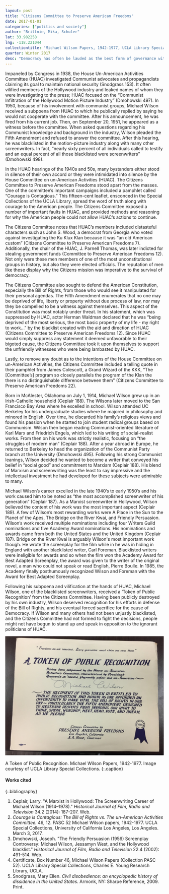 ```yaml
---
layout: post
title: "Citizens Committee to Preserve American Freedoms"
date: 2017-01-01
categories: ["politics and society"]
author: "Brittnie, Mika, Schuler"
lat: 33.982258
lng: -118.221044
collectiontitle: "Michael Wilson Papers, 1942-1977, UCLA Library Special Collections"
quarter: Winter 2017
desc: "Democracy has often be lauded as the best form of governance with supposedly an equal voice for the entirety of the population.  In practice though, any form of government is more difficult than it appears. Democracy only survives so long as there are people willing to stand up for their rights, and more importantly: the rights of others.  When bystanders remain silent, society takes another step backward."
---
```

Impaneled by Congress in 1938, the House Un-American Activities Committee (HUAC) investigated Communist advocates and propagandists claiming its goal to maintain national security (Snodgrass 153). It often vilified members of the Hollywood industry and leaked names of whom they were investigating to the press; HUAC focused on the “Communist Infiltration of the Hollywood Motion Picture Industry” (Dmohowski 497). In 1950, because of his involvement with communist groups, Michael Wilson received a subpoena from HUAC to which he publically replied by saying he would not cooperate with the committee. After his announcement, he was fired from his current job. Then, on September 20, 1951, he appeared as a witness before the committee. When asked questions regarding his Communist knowledge and background in the industry, Wilson pleaded the Fifth Amendment and refused to answer the committee. After this hearing, he was blacklisted in the motion-picture industry along with many other screenwriters. In fact, “nearly sixty percent of all individuals called to testify and an equal percent of all those blacklisted were screenwriters” (Dmohowski 498).

In the HUAC hearings of the 1940s and 50s, many bystanders either stood in silence of their own accord or they were intimidated into silence by the House Committee on un-American Activities (HUAC).  The Citizens Committee to Preserve American Freedoms stood apart from the masses.  One of the committee’s important campaigns included a pamphlet called “Courage is Contagious.”  This fifteen-cent leaflet, ensconced in the Special Collections of the UCLA Library, spread the word of truth along with courage to the American people.  The Citizens Committee exposed a number of important faults in HUAC, and provided methods and reasoning for why the American people could not allow HUAC’s actions to continue.

The Citizens Committee notes that HUAC’s members included distasteful characters such as John S. Wood, a democrat from Georgia who voted against investigating the Ku Klux Klan because it was “an old American custom” (Citizens Committee to Preserve American Freedoms 7).  Additionally, the chair of the HUAC, J. Parnell Thomas, was later indicted for stealing government funds (Committee to Preserve American Freedoms 12).  Not only were these men members of one of the most unconstitutional groups in history, but also they were elected officials. The reputation of men like these display why the Citizens mission was imperative to the survival of democracy.

The Citizens Committee also sought to defend the American Constitution, especially the Bill of Rights, from those who would see it manipulated for their personal agendas.  The Fifth Amendment enumerates that no one may be deprived of life, liberty or property without due process of law, nor may they be compelled to be a witness against themselves.  This aspect of the Constitution was most notably under threat.  In his statement, which was suppressed by HUAC, actor Herman Waldman declared that he was “being deprived of the most serious, the most basic property of my life - my right to work…” by the blacklist created with the aid and direction of HUAC (Citizens Committee to Preserve American Freedoms 12).  Since HUAC would simply suppress any statement it deemed unfavorable to their bigoted cause, the Citizens Committee took it upon themselves to support the unfriendly witnesses who were being lambasted by HUAC.

Lastly, to remove any doubt as to the intentions of the House Committee on un-American Activities, the Citizens Committee included a telling quote in their pamphlet from James Colescott, a Grand Wizard of the KKK, “The [Committee’s] program so closely parallels the program of the Klan the there is no distinguishable difference between them” (Citizens Committee to Preserve American Freedoms 22).

Born in McAlester, Oklahoma on July 1, 1914, Michael Wilson grew up in an Irish-Catholic household (Ceplair 188). The Wilsons later moved to the San Francisco Bay Area where he excelled in school. Wilson attended UC Berkeley for his undergraduate studies where he majored in philosophy and minored in English. Over time, he discarded his family’s religious views and found his passion when he started to join student radical groups based on Communism. Wilson then began reading Communist-oriented literature of Karl Marx and Friedrich Engels, which led to his writing of social-realist works. From then on his work was strictly realistic, focusing on “the struggles of modern man” (Ceplair 188). After a year abroad in Europe, he returned to Berkeley to head the organization of the Communist Party branch at the University (Dmohowski 495). Following his strong Communist leanings, Wilson decided he wanted to become a writer that conveyed his belief in “social good” and commitment to Marxism (Ceplair 188). His blend of Marxism and screenwriting was the least to say impressive and the intellectual investment he had developed for these subjects were admirable to many.

Michael Wilson’s career excelled in the late 1940’s to early 1950’s and his work caused him to be noted as “the most accomplished screenwriter of his generation” (Ceplair 187). As a Marxist screenwriter in Hollywood, Wilson believed the content of his work was the most important aspect (Ceplair 189). A few of Wilson’s most rewarding works were A Place in the Sun to the Planet of the Apes, The Bridge on the River Kwai, and Friendly Persuasion. Wilson’s work received multiple nominations including four Writers Guild nominations and five Academy Award nominations. His nominations and awards came from both the United States and the United Kingdom (Ceplair 187).  Bridge on the River Kwai is arguably Wilson's most important work though.  He wrote the screenplay for the film while in he was in hiding in England with another blacklisted writer, Carl Foreman.  Blacklisted writers were ineligible for awards and so when the film won the Academy Award for Best Adapted Screenplay, the award was given to the writer of the original novel, a man who could not speak or read English, Pierre Boulle.  In 1985, the Academy finally posthumously recognized Wilson and Foreman with the Award for Best Adapted Screenplay.

Following his subpoena and vilification at the hands of HUAC, Michael Wilson, one of the blacklisted screenwriters, received a ‘Token of Public Recognition’ from the Citizens Committee.  Having been publicly destroyed by his own industry, Wilson deserved recognition for his efforts in defense of the Bill of Rights, and his eventual forced sacrifice for the cause of Democracy.  If Wilson and many others had not been unjustly blacklisted, and the Citizens Committee had not formed to fight the decisions, people might not have begun to stand up and speak in opposition to the ignorant politicians of HUAC.

![Photograph of the certificate.](/images/certificate.jpg)

A Token of Public Recognition. Michael Wilson Papers, 1942-1977. Image courtesy of UCLA Library Special Collections.
   {:.caption}

#### Works cited

{:.bibliography}
   1. Ceplair, Larry. &quot;A Marxist in Hollywood: The Screenwriting Career of Michael Wilson (1914–1978).&quot; _Historical Journal of Film, Radio and Television_ 34.2 (2014): 187-207. Web.
   2. _Courage is Contagious: The Bill of Rights vs. The un-American Activities Committee._ 46, 12.  PASC 52 Michael Wilson papers, 1942-1977. UCLA Special Collections, University of California Los Angeles, Los Angeles.  March 3, 2017.
   3. Dmohowski, Joseph. &quot;The Friendly Persuasion (1956) Screenplay Controversy: Michael Wilson, Jessamyn West, and the Hollywood blacklist.&quot; _Historical Journal of Film, Radio and Television_ 22.4 (2002): 491-514. Web.
   4. Certificate, Box Number 46, Michael Wilson Papers (Collection PASC 52). UCLA Library Special Collections, Charles E. Young Research Library, UCLA.
   5. Snodgrass, Mary Ellen. _Civil disobedience: an encyclopedic history of dissidence in the United States._ Armonk, NY: Sharpe Reference, 2009. Print.
